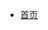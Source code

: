 <!-- 导航栏、设置 -->

* [首页](/ "首页")

<!-- * Language
  * [:uk: English](/docsify_en/README.md "English")
  * [:cn: 简体中文](/README.md "Chinese") -->

